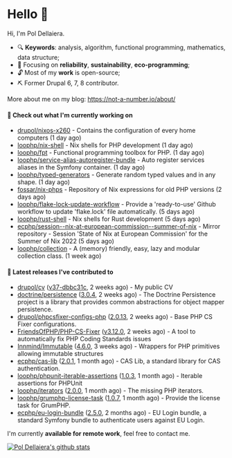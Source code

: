 # Hello 👋

Hi, I'm Pol Dellaiera.

- 🔍 **Keywords**: analysis, algorithm, functional programming, mathematics, data structure;
- 🎯 Focusing on **reliability**, **sustainability**, **eco-programming**;
- 🔓 Most of my **work** is open-source;
- ⛏️ Former Drupal 6, 7, 8 contributor.

More about me on my blog: https://not-a-number.io/about/

#### 👷 Check out what I'm currently working on

- [drupol/nixos-x260](https://github.com/drupol/nixos-x260) - Contains the configuration of every home computers (1 day ago)
- [loophp/nix-shell](https://github.com/loophp/nix-shell) - Nix shells for PHP development (1 day ago)
- [loophp/fpt](https://github.com/loophp/fpt) - Functional programming toolbox for PHP. (1 day ago)
- [loophp/service-alias-autoregister-bundle](https://github.com/loophp/service-alias-autoregister-bundle) - Auto register services aliases in the Symfony container. (1 day ago)
- [loophp/typed-generators](https://github.com/loophp/typed-generators) - Generate random typed values and in any shape. (1 day ago)
- [fossar/nix-phps](https://github.com/fossar/nix-phps) - Repository of Nix expressions for old PHP versions (2 days ago)
- [loophp/flake-lock-update-workflow](https://github.com/loophp/flake-lock-update-workflow) - Provide a &#39;ready-to-use&#39; Github workflow to update &#39;flake.lock&#39; file automatically. (5 days ago)
- [loophp/rust-shell](https://github.com/loophp/rust-shell) - Nix shells for Rust development (5 days ago)
- [ecphp/session--nix-at-european-commission--summer-of-nix](https://github.com/ecphp/session--nix-at-european-commission--summer-of-nix) - Mirror repository - Session &#39;State of Nix at European Commission&#39; for the Summer of Nix 2022 (5 days ago)
- [loophp/collection](https://github.com/loophp/collection) - A (memory) friendly, easy, lazy and modular collection class. (1 week ago)

#### 🔭 Latest releases I've contributed to

- [drupol/cv](https://github.com/drupol/cv) ([v37-dbbc31c](https://github.com/drupol/cv/releases/tag/v37-dbbc31c), 2 weeks ago) - My public CV
- [doctrine/persistence](https://github.com/doctrine/persistence) ([3.0.4](https://github.com/doctrine/persistence/releases/tag/3.0.4), 2 weeks ago) - The Doctrine Persistence project is a library that provides common abstractions for object mapper persistence.
- [drupol/phpcsfixer-configs-php](https://github.com/drupol/phpcsfixer-configs-php) ([2.0.13](https://github.com/drupol/phpcsfixer-configs-php/releases/tag/2.0.13), 2 weeks ago) - Base PHP CS Fixer configurations.
- [FriendsOfPHP/PHP-CS-Fixer](https://github.com/FriendsOfPHP/PHP-CS-Fixer) ([v3.12.0](https://github.com/FriendsOfPHP/PHP-CS-Fixer/releases/tag/v3.12.0), 2 weeks ago) - A tool to automatically fix PHP Coding Standards issues
- [Innmind/Immutable](https://github.com/Innmind/Immutable) ([4.6.0](https://github.com/Innmind/Immutable/releases/tag/4.6.0), 3 weeks ago) - Wrappers for PHP primitives allowing immutable structures
- [ecphp/cas-lib](https://github.com/ecphp/cas-lib) ([2.0.1](https://github.com/ecphp/cas-lib/releases/tag/2.0.1), 1 month ago) - CAS Lib, a standard library for CAS authentication.
- [loophp/phpunit-iterable-assertions](https://github.com/loophp/phpunit-iterable-assertions) ([1.0.3](https://github.com/loophp/phpunit-iterable-assertions/releases/tag/1.0.3), 1 month ago) - Iterable assertions for PHPUnit
- [loophp/iterators](https://github.com/loophp/iterators) ([2.0.0](https://github.com/loophp/iterators/releases/tag/2.0.0), 1 month ago) - The missing PHP iterators.
- [loophp/grumphp-license-task](https://github.com/loophp/grumphp-license-task) ([1.0.7](https://github.com/loophp/grumphp-license-task/releases/tag/1.0.7), 1 month ago) - Provide the license task for GrumPHP.
- [ecphp/eu-login-bundle](https://github.com/ecphp/eu-login-bundle) ([2.5.0](https://github.com/ecphp/eu-login-bundle/releases/tag/2.5.0), 2 months ago) - EU Login bundle, a standard Symfony bundle to authenticate users against EU Login.

I'm currently **available for remote work**, feel free to contact me.

[![Pol Dellaiera's github stats](https://github-readme-stats.vercel.app/api?username=drupol&count_private=true&show_icons=true)](https://github.com/drupol)
